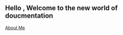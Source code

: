 ## Hello , Welcome to the new world of doucmentation


<a href="basic.html" title="About Me">About Me</a>
